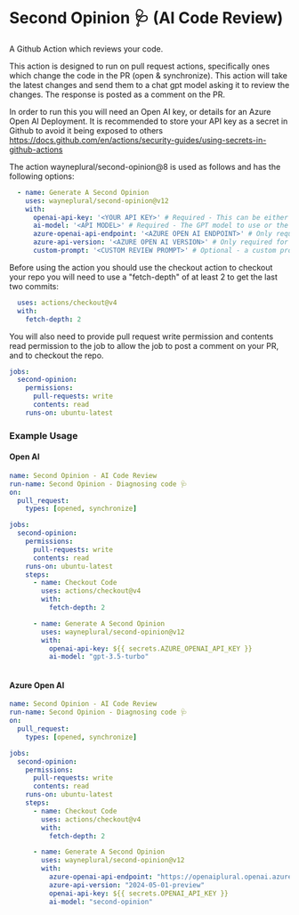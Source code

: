 # Second Opinion 🩺 (AI Code Review)

A Github Action which reviews your code.

This action is designed to run on pull request actions, specifically ones which change the code in the PR (open & synchronize).
This action will take the latest changes and send them to a chat gpt model asking it to review the changes.
The response is posted as a comment on the PR.

In order to run this you will need an Open AI key, or details for an Azure Open AI Deployment.
It is recommended to store your API key as a secret in Github to avoid it being exposed to others 
https://docs.github.com/en/actions/security-guides/using-secrets-in-github-actions


The action wayneplural/second-opinion@8
is used as follows and has the following options:

```yaml
  - name: Generate A Second Opinion
    uses: wayneplural/second-opinion@v12
    with:
      openai-api-key: '<YOUR API KEY>' # Required - This can be either an Open AI key or Azure Open AI key if using Azure
      ai-model: '<API MODEL>' # Required - The GPT model to use or the deployment model if using an Azure deployment
      azure-openai-api-endpoint: '<AZURE OPEN AI ENDPOINT>' # Only required for Azure Open AI deployments
      azure-api-version: '<AZURE OPEN AI VERSION>' # Only required for Azure Open AI deployemnts
      custom-prompt: '<CUSTOM REVIEW PROMPT>' # Optional - a custom prompt to provide as the review prompt.
```

Before using the action you should use the checkout action to checkout your repo you will need to use a "fetch-depth" of at least 2 to get the last two commits:

```yaml
  uses: actions/checkout@v4
  with:
    fetch-depth: 2
```

You will also need to provide pull request write permission and contents read permission to the job to allow the job to post a comment on your PR, and to checkout the repo.

```yaml
jobs:
  second-opinion:
    permissions:
      pull-requests: write
      contents: read
    runs-on: ubuntu-latest
```


### Example Usage

#### Open AI

```yaml
name: Second Opinion - AI Code Review
run-name: Second Opinion - Diagnosing code 🩺
on: 
  pull_request:
    types: [opened, synchronize]

jobs:
  second-opinion:
    permissions:
      pull-requests: write
      contents: read
    runs-on: ubuntu-latest
    steps:
      - name: Checkout Code
        uses: actions/checkout@v4
        with:
          fetch-depth: 2

      - name: Generate A Second Opinion
        uses: wayneplural/second-opinion@v12
        with:
          openai-api-key: ${{ secrets.AZURE_OPENAI_API_KEY }}
          ai-model: "gpt-3.5-turbo"
      
```

#### Azure Open AI

```yaml
name: Second Opinion - AI Code Review
run-name: Second Opinion - Diagnosing code 🩺
on: 
  pull_request:
    types: [opened, synchronize]

jobs:
  second-opinion:
    permissions:
      pull-requests: write
      contents: read
    runs-on: ubuntu-latest
    steps:
      - name: Checkout Code
        uses: actions/checkout@v4
        with:
          fetch-depth: 2

      - name: Generate A Second Opinion
        uses: wayneplural/second-opinion@v12
        with:
          azure-openai-api-endpoint: "https://openaiplural.openai.azure.com/"
          azure-api-version: "2024-05-01-preview"
          openai-api-key: ${{ secrets.OPENAI_API_KEY }}
          ai-model: "second-opinion"
```